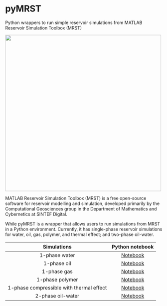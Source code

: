# pyMRST

Python wrappers to run simple reservoir simulations from MATLAB Reservoir Simulation Toolbox (MRST)

<div>
<img src="https://user-images.githubusercontent.com/51282928/109408566-7d209800-79bd-11eb-89b3-294343680217.png" width="500"/>
</div>

MATLAB Reservoir Simulation Toolbox (MRST) is a free open-source software for reservoir modelling and simulation, developed primarily by the Computational Geosciences group in the Department of Mathematics and Cybernetics at SINTEF Digital.

While pyMRST is a wrapper that allows users to run simulations from MRST in a Python environment. Currently, it has single-phase reservoir simulations for water, oil, gas, polymer, and thermal effect; and two-phase oil-water.

|Simulations|Python notebook|
|:--:|:--:|
|1-phase water|[Notebook]()|
|1-phase oil|[Notebook]()|
|1-phase gas|[Notebook]()|
|1-phase polymer|[Notebook]()|
|1-phase compressible with thermal effect|[Notebook]()|
|2-phase oil-water|[Notebook]()|

<!--

## Single-phase Fluid

### Water
Example inputs: 

* mu = 1 cp
* rho = 1000 kg/m3

Formula: 

* mu, rho = constant

```
FLUID1
water
1,1000
```
### Oil
Example inputs:

* mu = 1 cp
* rho_r = 850 kg/m3 (Reference rho @ reference pressure)
* pr = 200 bar (Reference pressure)
* c = 1e-3 1/bar (Fluid compressibility)

Formula:
* mu = constant
* rho(p) = rho_r * exp(c * (p - p_r))

```
FLUID1
oil
1,850,200,0.001
```

Example inputs for gas:

* mu0 = 5 cp (Viscosity at zero)
* rho_r = 850 kg/m3
* pr = 200 bar
* c = 1e-3 1/bar
* c_mu = 2e-3 1/bar (Viscosity coefficient)

Formula:
* mu(p) = mu0*  (1 + c_mu * (p - p_r))
* rho(p) = rho_r * exp(c * (p - p_r))

```
FLUID1
gas
5,850,200,0.001,0.002
```

<!--
Experimentations of MATLAB Reservoir Simulation Toolbox in Google Colab to port it with Python and utilize free GPUs for faster computation

<p align="center">
  <img src="https://user-images.githubusercontent.com/51282928/100498951-68ebb580-3198-11eb-95c7-87ed7c1e6e9c.png" width="700" />
</p>

<!--
Experimentations of MATLAB Reservoir Simulation Toolbox in Google Colab to port it with Python and utilize free GPUs for faster computation

### Successful:

Phase 1. Full codes and documentations are preserved in [Zenodo]()
* Use Google Colab to run a MATLAB (Octave) script of MRST simulation of five-spot waterflooding in SPE10 model.
* Optimizing the well placement by coupling the simulation with a Python optimizer, such as Bayesian optimization.

### On experimentation:
* Modifying the MRST script to use `gpuArray` so that the simulation can use the free GPU in Colab and speed up simulation.
* Using `Tensorflow Probability` to improve optimizations, powered by free GPU in Colab.
* Experimenting with various optimizers (`Scipy`, `Optuna`, `Platypus`, etc.) and multi-objective optimizers (`Pymoo`).

### Future:
* Well placement optimization for different scenarios (CO2, surfactant, and polymer injection)
